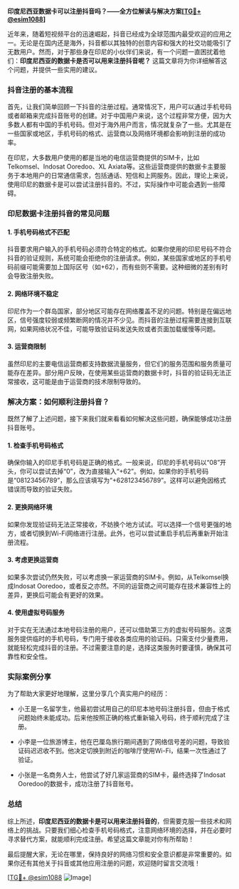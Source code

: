 **印度尼西亚数据卡可以注册抖音吗？——全方位解读与解决方案[[TG💪+ @esim1088](https://t.me/s/esim1088)]**

近年来，随着短视频平台的迅速崛起，抖音已经成为全球范围内最受欢迎的应用之一。无论是在国内还是海外，抖音都以其独特的创意内容和强大的社交功能吸引了无数用户。然而，对于那些身在印尼的小伙伴们来说，有一个问题一直困扰着他们：**印度尼西亚的数据卡是否可以用来注册抖音呢？** 这篇文章将为你详细解答这个问题，并提供一些实用的建议。

### 抖音注册的基本流程

首先，让我们简单回顾一下抖音的注册过程。通常情况下，用户可以通过手机号码或者邮箱来完成抖音账号的创建。对于中国用户来说，这个过程非常方便，因为大多数人都有中国的手机号码。但对于海外用户而言，情况就复杂了一些。尤其是在一些国家或地区，手机号码的格式、运营商以及网络环境都会影响到注册的成功率。

在印尼，大多数用户使用的都是当地的电信运营商提供的SIM卡，比如Telkomsel、Indosat Ooredoo、XL Axiata等。这些运营商提供的数据卡主要服务于本地用户的日常通信需求，包括通话、短信和上网服务。因此，理论上来说，使用印尼的数据卡是可以尝试注册抖音的。不过，实际操作中可能会遇到一些障碍。

### 印尼数据卡注册抖音的常见问题

#### 1. **手机号码格式不匹配**
抖音要求用户输入的手机号码必须符合特定的格式。如果你使用的印尼号码不符合抖音的验证规则，系统可能会拒绝你的注册请求。例如，某些国家或地区的手机号码前缀可能需要加上国际区号（如+62），而有些则不需要。这种细微的差别有时会导致注册失败。

#### 2. **网络环境不稳定**
印尼作为一个群岛国家，部分地区可能存在网络覆盖不足的问题。特别是在偏远地区，信号强度较弱或频繁断网的情况并不少见。而抖音的注册过程需要连接到互联网，如果网络状况不佳，可能导致验证码发送失败或者页面加载缓慢等问题。

#### 3. **运营商限制**
虽然印尼的主要电信运营商都支持数据流量服务，但它们的服务范围和服务质量可能存在差异。部分用户反映，在使用某些运营商的数据卡时，抖音的验证码无法正常接收，这可能是由于运营商的技术限制导致的。

### 解决方案：如何顺利注册抖音？

既然了解了上述问题，接下来我们就来看看如何解决这些问题，确保能够成功注册抖音账号。

#### 1. **检查手机号码格式**
确保你输入的印尼手机号码是正确的格式。一般来说，印尼的手机号码以“08”开头，你可以尝试去掉“0”，改为直接输入“+62”。例如，如果你的手机号码是“08123456789”，那么应该填写为“+628123456789”。这样可以避免因格式错误而导致的验证失败。

#### 2. **更换网络环境**
如果你发现验证码无法正常接收，不妨换个地方试试。可以选择一个信号更强的地方，或者切换到Wi-Fi网络进行注册。此外，也可以尝试重启手机后再重新开始注册流程。

#### 3. **考虑更换运营商**
如果多次尝试仍然失败，可以考虑换一家运营商的SIM卡。例如，从Telkomsel换成Indosat Ooredoo，或者反之亦然。不同的运营商之间可能存在技术兼容性上的差异，更换后可能会有更好的效果。

#### 4. **使用虚拟号码服务**
对于实在无法通过本地号码注册的用户，还可以借助第三方的虚拟号码服务。这类服务提供临时的手机号码，专门用于接收各类应用的验证码。只需支付少量费用，就能轻松完成抖音的注册。不过需要注意的是，选择这类服务时要谨慎，确保其可靠性和安全性。

### 实际案例分享

为了帮助大家更好地理解，这里分享几个真实用户的经历：

- 小王是一名留学生，他最初尝试用自己的印尼本地号码注册抖音，但由于格式问题始终未能成功。后来他按照正确的格式重新输入号码，终于顺利完成了注册。
  
- 小李是一位旅游博主，他在巴厘岛旅行期间遇到了网络信号差的问题，导致验证码迟迟收不到。他决定切换到附近的咖啡厅使用Wi-Fi，结果一次性通过了验证。

- 小张是一名商务人士，他尝试了好几家运营商的SIM卡，最终选择了Indosat Ooredoo的数据卡，成功注册了抖音账号。

### 总结

综上所述，**印度尼西亚的数据卡是可以用来注册抖音的**，但需要克服一些技术和网络上的挑战。只要我们细心检查手机号码格式，注意网络环境的选择，并在必要时寻求替代方案，就能顺利完成注册。希望这篇文章能对你有所帮助！

最后提醒大家，无论在哪里，保持良好的网络习惯和安全意识都是非常重要的。如果你还有其他关于抖音或其他应用注册的问题，欢迎随时留言交流哦！

[[TG💪+ @esim1088](https://t.me/s/esim1088) ![Image](https://i.postimg.cc/4NQfJmqS/Snipaste-2025-05-13-00-14-12.png)]